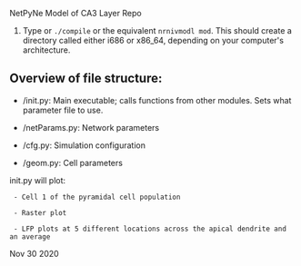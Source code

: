 NetPyNe Model of CA3 Layer Repo

1. Type or `./compile` or the equivalent `nrnivmodl mod`. This should create a directory called either i686 or x86_64, depending on your computer's architecture. 

## Overview of file structure:

* /init.py: Main executable; calls functions from other modules. Sets what parameter file to use.

* /netParams.py: Network parameters

* /cfg.py: Simulation configuration

* /geom.py: Cell parameters


init.py will plot:

	 - Cell 1 of the pyramidal cell population

	 - Raster plot 

	 - LFP plots at 5 different locations across the apical dendrite and an average


Nov 30 2020


